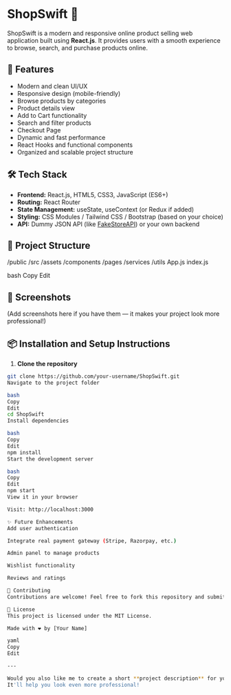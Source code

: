 # ShopSwift 🛒

ShopSwift is a modern and responsive online product selling web application built using **React.js**. It provides users with a smooth experience to browse, search, and purchase products online.

## 🚀 Features

- Modern and clean UI/UX
- Responsive design (mobile-friendly)
- Browse products by categories
- Product details view
- Add to Cart functionality
- Search and filter products
- Checkout Page
- Dynamic and fast performance
- React Hooks and functional components
- Organized and scalable project structure

## 🛠️ Tech Stack

- **Frontend:** React.js, HTML5, CSS3, JavaScript (ES6+)
- **Routing:** React Router
- **State Management:** useState, useContext (or Redux if added)
- **Styling:** CSS Modules / Tailwind CSS / Bootstrap (based on your choice)
- **API:** Dummy JSON API (like [FakeStoreAPI](https://fakestoreapi.com/)) or your own backend

## 📂 Project Structure

/public /src /assets /components /pages /services /utils App.js index.js

bash
Copy
Edit

## 📸 Screenshots

(Add screenshots here if you have them — it makes your project look more professional!)

## 📦 Installation and Setup Instructions

1. **Clone the repository**

```bash
git clone https://github.com/your-username/ShopSwift.git
Navigate to the project folder

bash
Copy
Edit
cd ShopSwift
Install dependencies

bash
Copy
Edit
npm install
Start the development server

bash
Copy
Edit
npm start
View it in your browser

Visit: http://localhost:3000

✨ Future Enhancements
Add user authentication

Integrate real payment gateway (Stripe, Razorpay, etc.)

Admin panel to manage products

Wishlist functionality

Reviews and ratings

🤝 Contributing
Contributions are welcome! Feel free to fork this repository and submit a pull request.

📜 License
This project is licensed under the MIT License.

Made with ❤️ by [Your Name]

yaml
Copy
Edit

---

Would you also like me to create a short **project description** for your GitHub repository top section ("About" field)? 🚀  
It'll help you look even more professional!

